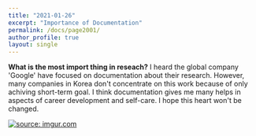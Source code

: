```yaml
---
title: "2021-01-26"
excerpt: "Importance of Documentation"
permalink: /docs/page2001/
author_profile: true
layout: single
---
```

**What is the most import thing in reseach?**
I heard the global company 'Google' have focused on documentation about their research. However, many companies in Korea don't concentrate on this work because of only achiving short-term goal. I think documentation gives me many helps in aspects of career development and self-care. I hope this heart won't be changed.

<a href="https://imgur.com/R8HavYp"><img src="https://i.imgur.com/R8HavYp.jpg" title="source: imgur.com" /></a>
